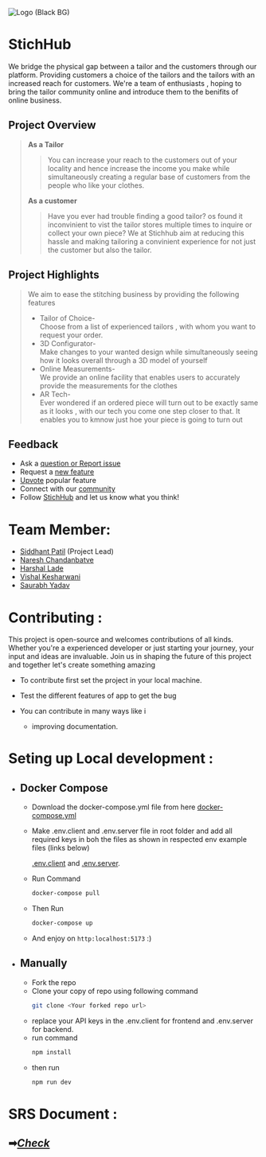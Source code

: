 ![Logo (Black BG)](https://user-images.githubusercontent.com/77800620/217613866-35741ca4-a2a2-4d19-a0ad-5315a5e5a02a.png)

# StichHub

We bridge the physical gap between a tailor and the customers through our platform. Providing customers a choice of the tailors and the tailors with an increased reach for customers.
We're a team of enthusiasts , hoping to bring the tailor community online and introduce them to the benifits of online business.


## Project Overview
>**As a Tailor**
>>You can increase your reach to the customers out of your locality and hence increase the income you make while simultaneously creating a regular base of customers from the people who like your clothes.
>
>**As a customer**
>>Have you ever had trouble finding a good tailor? os found it inconvinient to vist the tailor stores multiple times to inquire or collect your own piece?
We at Stichhub aim at reducing this hassle and making tailoring a convinient experience for not just the customer but also the tailor.

## Project Highlights
>We aim to ease the stitching business by providing the following features
> - Tailor of Choice-<br>
>  Choose from a list of experienced tailors , with whom you want to request your order.
> - 3D Configurator-<br>
>  Make changes to your wanted design while simultaneously seeing how it looks overall through a 3D model of yourself
> - Online Measurements-<br>
>  We provide an online facility that enables users to accurately provide the measurements for the clothes
> - AR Tech-<br>
>  Ever wondered if an ordered piece will turn out to be exactly same as it looks , with our tech you come one step closer to that. It enables you to kmnow just hoe your piece is going to turn out  
<!-- 
## Previous Builds
link here- -->

## Feedback
 - Ask a [question or Report issue](https://github.com/Siddhant-Patil0203/StichHub/issues)
 - Request a [new feature](https://github.com/Siddhant-Patil0203/StichHub/issues)
 - [Upvote]() popular feature
 - Connect with our [community]()
 - Follow [StichHub]() and let us know what you think!

# Team Member:
  - [Siddhant Patil](https://github.com/Siddhant-Patil0203) (Project Lead)
  - [Naresh Chandanbatve](https://github.com/Naresh-chandanbatve)
  - [Harshal Lade](https://github.com/LadeHarshal)
  - [Vishal Kesharwani](https://github.com/vishal10kesharwani)
  - [Saurabh Yadav](https://github.com/Saurabb-coder)

# Contributing :
This project is open-source and welcomes contributions of all kinds. Whether you're a experienced developer or just starting your journey, your input and ideas are invaluable. Join us in shaping the future of this project and together let's create something amazing

   - To contribute first set the project in your local machine.

   - Test the different features of app to get the bug

   - You can contribute in many ways like              i
      - improving documentation.

        

# Seting up Local development :
  - ## Docker Compose 
     - Download the docker-compose.yml file from here <a href="https://github.com/Naresh-chandanbatve/StichHub/raw/main/docker-compose.yml" download="docker-compose.yml" >docker-compose.yml</a>
     - Make .env.client and .env.server file in root folder and add all required keys in boh the files as shown in respected env example files (links below)
     
       [.env.client](https://github.com/Naresh-chandanbatve/StichHub/raw/main/.env.client?raw=true) and [.env.server](https://github.com/Naresh-chandanbatve/StichHub/raw/main/.env.server).
     - Run Command
       ```bash 
       docker-compose pull
       ```
     - Then Run
       ```bash
       docker-compose up
       ```
     - And enjoy on ``` http:localhost:5173 ```  :)  
  - ## Manually
     - Fork the repo 
     - Clone your copy of repo using following command 
         ```bash
         git clone <Your forked repo url>
         ```
      - replace your API keys in the .env.client for frontend and .env.server for backend.
      - run command 
        ```bash
        npm install
        ```
      - then run
        ```bash
        npm run dev
        ```
# SRS Document :
## ➡[_Check_](SRS.md)




